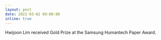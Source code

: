 ```yaml
---
layout: post
date: 2022-03-02 09:00:00
inline: true
---
```


Hwijoon Lim received Gold Prize at the Samsung Humantech Paper Award.